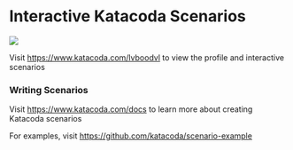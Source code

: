 # Interactive Katacoda Scenarios

[![](http://shields.katacoda.com/katacoda/lvboodvl/count.svg)](https://www.katacoda.com/lvboodvl "Get your profile on Katacoda.com")

Visit https://www.katacoda.com/lvboodvl to view the profile and interactive scenarios

### Writing Scenarios
Visit https://www.katacoda.com/docs to learn more about creating Katacoda scenarios

For examples, visit https://github.com/katacoda/scenario-example
